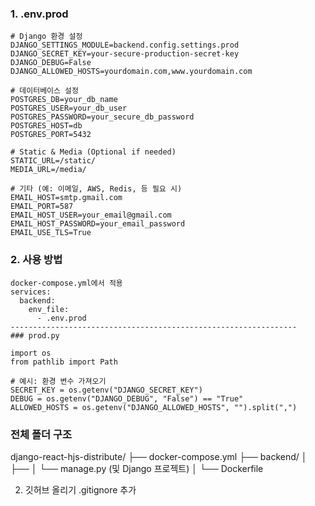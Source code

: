 ### 1. .env.prod

```
# Django 환경 설정
DJANGO_SETTINGS_MODULE=backend.config.settings.prod
DJANGO_SECRET_KEY=your-secure-production-secret-key
DJANGO_DEBUG=False
DJANGO_ALLOWED_HOSTS=yourdomain.com,www.yourdomain.com

# 데이터베이스 설정
POSTGRES_DB=your_db_name
POSTGRES_USER=your_db_user
POSTGRES_PASSWORD=your_secure_db_password
POSTGRES_HOST=db
POSTGRES_PORT=5432

# Static & Media (Optional if needed)
STATIC_URL=/static/
MEDIA_URL=/media/

# 기타 (예: 이메일, AWS, Redis, 등 필요 시)
EMAIL_HOST=smtp.gmail.com
EMAIL_PORT=587
EMAIL_HOST_USER=your_email@gmail.com
EMAIL_HOST_PASSWORD=your_email_password
EMAIL_USE_TLS=True
```

### 2. 사용 방법
```
docker-compose.yml에서 적용
services:
  backend:
    env_file:
      - .env.prod
----------------------------------------------------------------
### prod.py

import os
from pathlib import Path

# 예시: 환경 변수 가져오기
SECRET_KEY = os.getenv("DJANGO_SECRET_KEY")
DEBUG = os.getenv("DJANGO_DEBUG", "False") == "True"
ALLOWED_HOSTS = os.getenv("DJANGO_ALLOWED_HOSTS", "").split(",")
```

### 전체 폴더 구조
django-react-hjs-distribute/
├── docker-compose.yml
├── backend/
│   ├── 
│   └── manage.py (및 Django 프로젝트)
│   └── Dockerfile


2. 깃허브 올리기
.gitignore 추가
